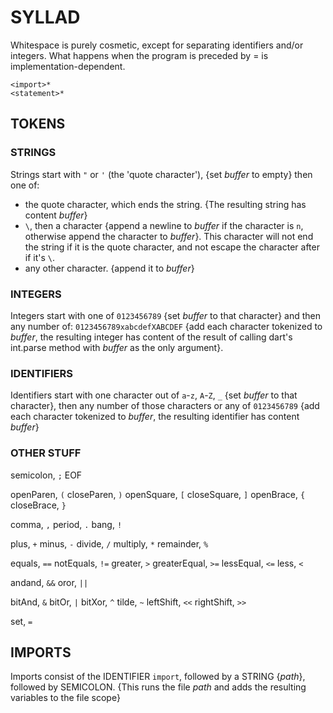 
# SYLLAD
Whitespace is purely cosmetic, except for separating identifiers and/or integers.
What happens when the program is preceded by = is implementation-dependent.
```
<import>*
<statement>*
```
## TOKENS
### STRINGS
Strings start with `"` or `'` (the 'quote character'), {set *buffer* to empty} then one of:
- the quote character, which ends the string. {The resulting string has content *buffer*}
- `\`, then a character {append a newline to *buffer* if the character is `n`, otherwise append the character to *buffer*}. This character will not end the string if it is the quote character, and not escape the character after if it's `\`.
- any other character. {append it to *buffer*}
### INTEGERS
Integers start with one of `0123456789` {set *buffer* to that character} and then any number of:
`0123456789xabcdefXABCDEF` {add each character tokenized to *buffer*, the resulting integer has content of the result of calling dart's int.parse method with *buffer* as the only argument}.
### IDENTIFIERS
Identifiers start with one character out of `a`-`z`, `A`-`Z`, `_` {set *buffer* to that character}, then any number of those characters or any of `0123456789` {add each character tokenized to *buffer*, the resulting identifier has content *buffer*}
### OTHER STUFF
  semicolon, `;`
  EOF

  openParen, `(`
  closeParen, `)`
  openSquare, `[`
  closeSquare, `]`
  openBrace, `{`
  closeBrace, `}`

  comma, `,`
  period, `.`
  bang, `!`

  plus, `+`
  minus, `-`
  divide, `/`
  multiply, `*`
  remainder, `%`

  equals, `==`
  notEquals, `!=`
  greater, `>`
  greaterEqual, `>=`
  lessEqual, `<=`
  less, `<`

  andand, `&&`
  oror, `||`

  bitAnd, `&`
  bitOr, `|`
  bitXor, `^`
  tilde, `~`
  leftShift, `<<`
  rightShift, `>>`

  set, `=`
## IMPORTS
Imports consist of the IDENTIFIER `import`, followed by a STRING {*path*}, followed by SEMICOLON.
{This runs the file *path* and adds the resulting variables to the file scope}
